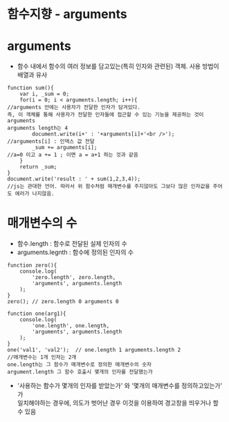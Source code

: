 함수지향 - arguments
=====================
# arguments
* 함수 내에서 함수의 여러 정보를 담고있는(특히 인자와 관련된) 객체. 사용 방법이 배열과 유사
```
function sum(){
    var i, _sum = 0;    
    for(i = 0; i < arguments.length; i++){
//arguments 안에는 사용자가 전달한 인자가 담겨있다.
즉, 이 객체를 통해 사용자가 전달한 인자들에 접근할 수 있는 기능을 제공하는 것이 arguments
arguments length는 4
        document.write(i+' : '+arguments[i]+'<br />');
//arguments[i] : 인덱스 값 전달
        _sum += arguments[i];
//a=0 이고 a += 1 ; 이면 a = a+1 하는 것과 같음
    }   
    return _sum;
}
document.write('result : ' + sum(1,2,3,4));
//js는 관대한 언어. 따라서 위 함수처럼 매개변수를 주지않아도 그보다 많은 인자값을 주어도 에러가 나지않음.
```

# 매개변수의 수

- 함수.length : 함수로 전달된 실제 인자의 수
- arguments.legnth : 함수에 정의된 인자의 수
```
function zero(){
    console.log(
        'zero.length', zero.length,
        'arguments', arguments.length
    );
}
zero(); // zero.length 0 arguments 0 

function one(arg1){
    console.log(
        'one.length', one.length,
        'arguments', arguments.length
    );
}
one('val1', 'val2');  // one.length 1 arguments.length 2 
//매개변수는 1개 인자는 2개 
one.length는 그 함수가 매개변수로 정의한 매개변수의 숫자
argument.length 그 함수 호출시 몇개의 인자를 전달했는가
```

- '사용하는 함수가 몇개의 인자를 받았는가' 와 '몇개의 매개변수를 정의하고있는가' 가   
일치해야하는 경우에, 의도가 벗어난 경우 이것을 이용하여 경고창을 띄우거나 할 수 있음
